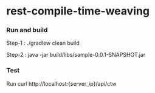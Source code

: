 # rest-compile-time-weaving

### Run and build
Step-1 : 
./gradlew clean build

Step-2 :
java -jar build/libs/sample-0.0.1-SNAPSHOT.jar

### Test
Run curl http://localhost:{server_ip}/api/ctw